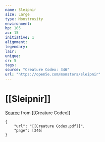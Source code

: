 ```yaml
---
name: Sleipnir
size: Large
type: Monstrosity
environment: 
hp: 105
ac: 15
initiative: 1
alignment: 
legendary: 
lair: 
unique: 
cr: 5
tags: 
source: "Creature Codex: 346"
url: "https://open5e.com/monsters/sleipnir"
---
```

# [[Sleipnir]]

[Source](zotero://open-pdf/library/items/NTNKJRHG?page=346) from [[Creature Codex]]

```pdf
{
	"url": "[[Creature Codex.pdf]]",
	"page": [346]
}
```

